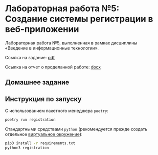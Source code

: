 # Лабораторная работа №5: Создание системы регистрации в веб-приложении

Лабораторная работа №5, выполненная в рамках дисциплины «Введение в информационные технологии».

Ссылка на задание: [pdf](appendix/task.pdf)

Ссылка на отчет о проделанной работе: [docx](appendix/report.docx)

## Домашнее задание


## Инструкция по запуску

С использованием пакетного менеджера `poetry`:

```bash
poetry run registration
```

Стандартными средствами `python` (рекомендуется прежде создать отдельное [виртуальное окружение](https://docs.python.org/3/library/venv.html)):

```bash
pip3 install -r requirements.txt
python3 registration
```
